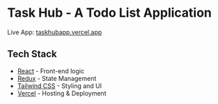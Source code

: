 # Task Hub - A Todo List Application

Live App: [taskhubapp.vercel.app](https://taskhubapp.vercel.app)

<h2>Tech Stack</h2>

- [React](https://react.dev) - Front-end logic
- [Redux](https://redux.js.org) - State Management
- [Tailwind CSS](https://tailwindcss.com) - Styling and UI
- [Vercel](https://vercel.com) - Hosting & Deployment
